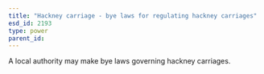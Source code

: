 ```yaml
---
title: "Hackney carriage - bye laws for regulating hackney carriages"
esd_id: 2193
type: power
parent_id:  
---
```


A local authority may make bye laws governing hackney carriages.

